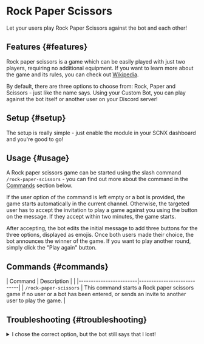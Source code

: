 # Rock Paper Scissors

Let your users play Rock Paper Scissors against the bot and each other!

<ModuleOverview moduleName="rock-paper-scissors" />

## Features {#features}
Rock paper scissors is a game which can be easily played with just two players, requiring no additional equipment. If you want to learn more about the game and its rules, you can check out [Wikipedia](https://en.wikipedia.org/wiki/Rock_paper_scissors).

By default, there are three options to choose from: Rock, Paper and Scissors - just like the name says. Using your Custom Bot, you can play against the bot itself or another user on your Discord server!

## Setup {#setup}
The setup is really simple - just enable the module in your SCNX dashboard and you're good to go!

## Usage {#usage}
A Rock paper scissors game can be started using the slash command `/rock-paper-scissors` - you can find out more about the command in the [Commands](#commands) section below.

If the user option of the command is left empty or a bot is provided, the game starts automatically in the current channel.
Otherwise, the targeted user has to accept the invitation to play a game against you using the button on the message. If they accept within two minutes, the game starts.

After accepting, the bot edits the initial message to add three buttons for the three options, displayed as emojis. Once both users made their choice, the bot announces the winner of the game. If you want to play another round, simply click the "Play again" button.

## Commands {#commands}

<SlashCommandExplanation />

| Command                | Description              |                                                                                                                                                               |
|------------------------|----------------------------|
| `/rock-paper-scissors` | This command starts a Rock paper scissors game if no user or a bot has been entered, or sends an invite to another user to play the game. |


## Troubleshooting {#troubleshooting}

<details>
    <summary>I chose the correct option, but the bot still says that I lost!</summary>
    <li>Try looking at the color of the button with your choice - if it's green, you won! Otherwise, you might have to read the Rock paper scissor rules again...</li>
</details>
